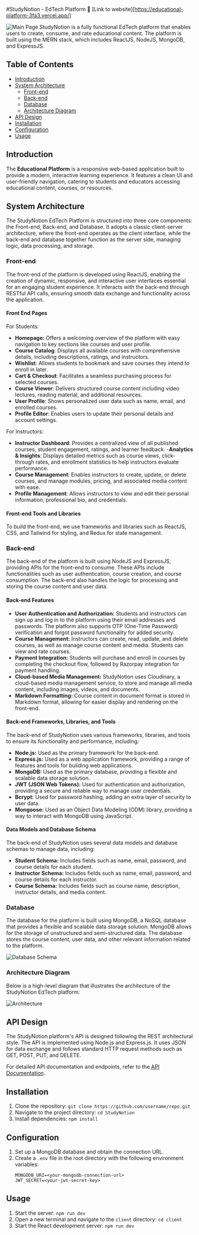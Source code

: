 #StudyNotion - EdTech Platform
:rocket: [Link to website][https://educational-platform-3fa3.vercel.app/]


![Main Page](images/mainpage.png)
StudyNotion is a fully functional EdTech platform that enables users to create, consume, and rate educational content. The platform is built using the MERN stack, which includes ReactJS, NodeJS, MongoDB, and ExpressJS.
## Table of Contents

- [Introduction](#introduction)
- [System Architecture](#system-architecture)
  - [Front-end](#front-end)
  - [Back-end](#back-end)
  - [Database](#database)
  - [Architecture Diagram](#architecture-diagram)
- [API Design](#api-design)
- [Installation](#installation)
- [Configuration](#configuration)
- [Usage](#usage)


## Introduction
The **Educational Platform** is a responsive web-based application built to provide a modern, interactive learning experience. It features a clean UI and user-friendly navigation, catering to students and educators accessing educational content, courses, or resources.




## System Architecture

The StudyNotion EdTech Platform is structured into three core components: the Front-end, Back-end, and Database. It adopts a classic client-server architecture, where the front-end operates as the client interface, while the back-end and database together function as the server side, managing logic, data processing, and storage.
### Front-end

The front-end of the platform is developed using ReactJS, enabling the creation of dynamic, responsive, and interactive user interfaces essential for an engaging student experience. It interacts with the back-end through RESTful API calls, ensuring smooth data exchange and functionality across the application.
#### Front End Pages

For Students:

- **Homepage:** Offers a welcoming overview of the platform with easy navigation to key sections like courses and user profile.
- **Course Catalog**: Displays all available courses with comprehensive details, including descriptions, ratings, and instructors.
- **Wishlist**: Allows students to bookmark and save courses they intend to enroll in later.
- **Cart & Checkout**: Facilitates a seamless purchasing process for selected courses.
- **Course Viewer**: Delivers structured course content including video lectures, reading material, and additional resources.
- **User Profile**: Shows personalized user data such as name, email, and enrolled courses.
- **Profile Editor**: Enables users to update their personal details and account settings.

For Instructors:

- **Instructor Dashboard**: Provides a centralized view of all published courses, student engagement, ratings, and learner feedback.
-**Analytics & Insights**: Displays detailed metrics such as course views, click-through rates, and enrollment statistics to help instructors evaluate performance.
- **Course Management**: Enables instructors to create, update, or delete courses, and manage modules, pricing, and associated media content with ease.
- **Profile Management**: Allows instructors to view and edit their personal information, professional bio, and credentials.

#### Front-end Tools and Libraries

To build the front-end, we use frameworks and libraries such as ReactJS, CSS, and Tailwind for styling, and Redux for state management.

### Back-end

The back-end of the platform is built using NodeJS and ExpressJS, providing APIs for the front-end to consume. These APIs include functionalities such as user authentication, course creation, and course consumption. The back-end also handles the logic for processing and storing the course content and user data.

#### Back-end Features

- **User Authentication and Authorization:** Students and instructors can sign up and log in to the platform using their email addresses and passwords. The platform also supports OTP (One-Time Password) verification and forgot password functionality for added security.
- **Course Management:** Instructors can create, read, update, and delete courses, as well as manage course content and media. Students can view and rate courses.
- **Payment Integration:** Students will purchase and enroll in courses by completing the checkout flow, followed by Razorpay integration for payment handling.
- **Cloud-based Media Management:** StudyNotion uses Cloudinary, a cloud-based media management service, to store and manage all media content, including images, videos, and documents.
- **Markdown Formatting:** Course content in document format is stored in Markdown format, allowing for easier display and rendering on the front-end.

#### Back-end Frameworks, Libraries, and Tools

The back-end of StudyNotion uses various frameworks, libraries, and tools to ensure its functionality and performance, including:

- **Node.js:** Used as the primary framework for the back-end.
- **Express.js:** Used as a web application framework, providing a range of features and tools for building web applications.
- **MongoDB:** Used as the primary database, providing a flexible and scalable data storage solution.
- **JWT (JSON Web Tokens):** Used for authentication and authorization, providing a secure and reliable way to manage user credentials.
- **Bcrypt:** Used for password hashing, adding an extra layer of security to user data.
- **Mongoose:** Used as an Object Data Modeling (ODM) library, providing a way to interact with MongoDB using JavaScript.

#### Data Models and Database Schema

The back-end of StudyNotion uses several data models and database schemas to manage data, including:

- **Student Schema:** Includes fields such as name, email, password, and course details for each student.
- **Instructor Schema:** Includes fields such as name, email, password, and course details for each instructor.
- **Course Schema:** Includes fields such as course name, description, instructor details, and media content.

### Database

The database for the platform is built using MongoDB, a NoSQL database that provides a flexible and scalable data storage solution. MongoDB allows for the storage of unstructured and semi-structured data. The database stores the course content, user data, and other relevant information related to the platform.

![Database Schema](images/schema.png)

### Architecture Diagram

Below is a high-level diagram that illustrates the architecture of the StudyNotion EdTech platform:

![Architecture](images/architecture.png)

## API Design

The StudyNotion platform's API is designed following the REST architectural style. The API is implemented using Node.js and Express.js. It uses JSON for data exchange and follows standard HTTP request methods such as GET, POST, PUT, and DELETE.

For detailed API documentation and endpoints, refer to the [API Documentation](/api-docs).

## Installation

1. Clone the repository: `git clone https://github.com/username/repo.git`
2. Navigate to the project directory: `cd StudyNotion`
3. Install dependencies: `npm install`

## Configuration

1. Set up a MongoDB database and obtain the connection URL.
2. Create a `.env` file in the root directory with the following environment variables:
   ```
   MONGODB_URI=<your-mongodb-connection-url>
   JWT_SECRET=<your-jwt-secret-key>
   ```

## Usage

1. Start the server: `npm run dev`
2. Open a new terminal and navigate to the `client` directory: `cd client`
3. Start the React development server: `npm run dev`

